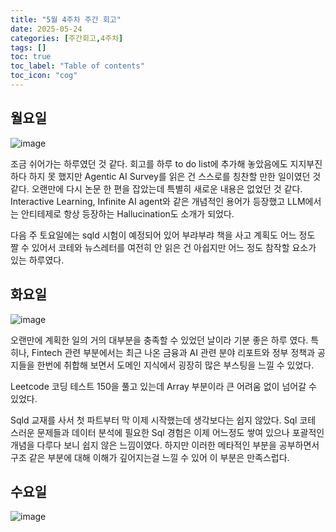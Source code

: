 ```yaml
---
title: "5월 4주차 주간 회고"
date: 2025-05-24
categories: [주간회고,4주차]
tags: []
toc: true
toc_label: "Table of contents"
toc_icon: "cog"
---
```


## 월요일
![image](https://github.com/user-attachments/assets/703f0bd8-d33e-4600-a326-31cbbfa49fb6)

조금 쉬어가는 하루였던 것 같다. 회고를 하루 to do list에 추가해 놓았음에도 지지부진 하다 하지 못 했지만 Agentic AI Survey를 읽은 건 스스로를 칭찬할 만한 일이였던 것 같다. 오랜만에 다시 논문 한 편을 잡았는데 특별히 새로운 내용은 없었던 것 같다. Interactive Learning, Infinite AI agent와 같은 개념적인 용어가 등장했고 LLM에서는 안티테제로 항상 등장하는 Hallucination도 소개가 되었다. 

다음 주 토요일에는 sqld 시험이 예정되어 있어 부랴부랴 책을 사고 계획도 어느 정도 짤 수 있어서 코테와 뉴스레터를 여전히 안 읽은 건 아쉽지만 어느 정도 참작할 요소가 있는 하루였다.

## 화요일
![image](https://github.com/user-attachments/assets/e6648f8b-2ea6-4a05-92f0-fcab6b6eb762)

오랜만에 계획한 일의 거의 대부분을 충족할 수 있었던 날이라 기분 좋은 하루 였다. 특히나, Fintech 관련 부분에서는 최근 나온 금융과 AI 관련 분야 리포트와 정부 정책과 공지들을 한번에 취합해 보면서 도메인 지식에서 굉장히 많은 부스팅을 느낄 수 있었다. 

Leetcode 코딩 테스트 150을 풀고 있는데 Array 부분이라 큰 어려움 없이 넘어갈 수 있었다. 

Sqld 교재를 사서 첫 파트부터 막 이제 시작했는데 생각보다는 쉽지 않았다. Sql 코테 스러운 문제들과 데이터 분석에 필요한 Sql 경험은 이제 어느정도 쌓여 있으나 포괄적인 개념을 다루다 보니 쉽지 않은 느낌이였다. 하지만 이러한 메타적인 부분을 공부하면서 구조 같은 부분에 대해 이해가 깊어지는걸 느낄 수 있어 이 부분은 만족스럽다.

## 수요일
![image](https://github.com/user-attachments/assets/e454e809-7cba-49ab-bddf-cd4bc1edb0ee)

